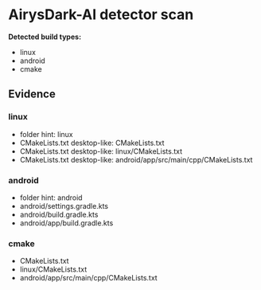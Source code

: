 # AirysDark-AI detector scan

**Detected build types:**
- linux
- android
- cmake

## Evidence

### linux
- folder hint: linux
- CMakeLists.txt desktop-like: CMakeLists.txt
- CMakeLists.txt desktop-like: linux/CMakeLists.txt
- CMakeLists.txt desktop-like: android/app/src/main/cpp/CMakeLists.txt

### android
- folder hint: android
- android/settings.gradle.kts
- android/build.gradle.kts
- android/app/build.gradle.kts

### cmake
- CMakeLists.txt
- linux/CMakeLists.txt
- android/app/src/main/cpp/CMakeLists.txt
